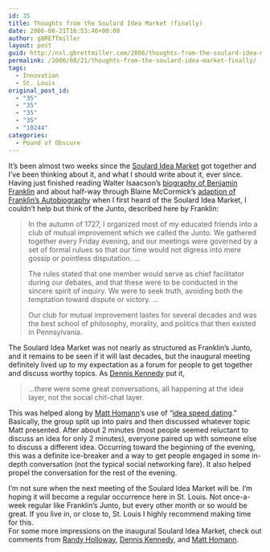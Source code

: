 ```yaml
---
id: 35
title: Thoughts from the Soulard Idea Market (finally)
date: 2006-08-21T16:53:46+00:00
author: gBRETTmiller
layout: post
guid: http://nsl.gbrettmiller.com/2006/thoughts-from-the-soulard-idea-market-finally
permalink: /2006/08/21/thoughts-from-the-soulard-idea-market-finally/
tags:
  - Innovation
  - St. Louis
original_post_id:
  - "35"
  - "35"
  - "35"
  - "35"
  - "10244"
categories:
  - Pound of Obscure
---
```

It&#8217;s been almost two weeks since the [Soulard Idea Market](http://thenonbillablehour.typepad.com/nonbillable_hour/2006/07/soulard_idea_ma_1.html "the [non]billable hour - Soulard Idea Market Details") got together and I&#8217;ve been thinking about it, and what I should write about it, ever since. Having just finished reading Walter Isaacson&#8217;s [biography of Benjamin Franklin](http://www.amazon.com/exec/obidos/redirect?link_code=as2&path=ASIN/074325807X&tag=gbrettmiller-20&camp=1789&creative=9325 "amazon.com - Benjamin Franklin: An American Life") and about half-way through Blaine McCormick&#8217;s [adaption of Franklin&#8217;s Autobiography](http://www.amazon.com/exec/obidos/redirect?link_code=as2&path=ASIN/1932531688&tag=gbrettmiller-20&camp=1789&creative=9325 "amazon.com - Ben Franklin:  America's First Entrepreneur") when I first heard of the Soulard Idea Market, I couldn&#8217;t help but think of the Junto, described here by Franklin:

<blockquote cite="http://www.amazon.com/exec/obidos/redirect?link_code=as2&#038;path=ASIN/1932531688&#038;tag=gbrettmiller-20&#038;camp=1789&#038;creative=9325" title="Ben Franklin: America's Original Entrepreneur">
  <p>
    In the autumn of 1727, I organized most of my educated friends into a club of mutual improvement which we called the Junto. We gathered together every Friday evening, and our meetings were governed by a set of formal rulues so that our time would not digress into mere gossip or pointless disputation. &#8230;
  </p>
  
  <p>
    The rules stated that one member would serve as chief facilitator during our debates, and that these were to be conducted in the sincere spirit of inquiry. We were to seek truth, avoiding both the temptation toward dispute or victory. &#8230;
  </p>
  
  <p>
    Our club for mutual improvement lastes for several decades and was the best school of philosophy, morality, and politics that then existed in Pennsylvania.
  </p>
</blockquote>

The Soulard Idea Market was not nearly as structured as Franklin&#8217;s Junto, and it remains to be seen if it will last decades, but the inaugural meeting definitely lived up to my expectation as a forum for people to get together and discuss worthy topics. As [Dennis Kennedy](http://www.denniskennedy.com/blog/ "DennisKennedy.blog") put it,

<blockquote cite="http://www.denniskennedy.com/blog/2006/08/shuffle_me_this.html" title="DennisKennedy.blog - Shuffle Me This">
  <p>
    &#8230;there were some great conversations, all happening at the idea layer, not the social chit-chat layer.
  </p>
</blockquote>

This was helped along by [Matt Homann](http://thenonbillablehour.typepad.com/nonbillable_hour/ "the [non]billable hour")&#8216;s use of &#8220;[idea speed dating](http://feeds.feedburner.com/~r/ThenonbillableHour/~3/13369656/soulard_idea_ma_1.html "Soulard Idea Market Recap, Idea Speed Dating").&#8221; Basically, the group split up into pairs and then discussed whatever topic Matt presented. After about 2 minutes (most people seemed reluctant to discuss an idea for only 2 minutes), everyone paired up with someone else to discuss a different idea. Occurring toward the beginning of the evening, this was a definite ice-breaker and a way to get people engaged in some in-depth conversation (not the typical social networking fare). It also helped propel the conversation for the rest of the evening.

I&#8217;m not sure when the next meeting of the Soulard Idea Market will be. I&#8217;m hoping it will become a regular occurrence here in St. Louis. Not once-a-week regular like Franklin&#8217;s Junto, but every other month or so would be great. If you live in, or close to, St. Louis I highly recommend making time for this.  
For some more impressions on the inaugural Soulard Idea Market, check out comments from [Randy Holloway](http://randyh.wordpress.com/2006/08/13/the-soulard-idea-market-a-successful-yet-unheralded-venture/ "The Soulard Idea Market - A successful (yet unheralded) venture"), [Dennis Kennedy](http://www.denniskennedy.com/blog/2006/08/shuffle_me_this.html "Shuffle me this"), and [Matt Homann](http://feeds.feedburner.com/~r/ThenonbillableHour/~3/13369656/soulard_idea_ma_1.html "Soulard Market Idea Recap, Idea Speed Dating").
